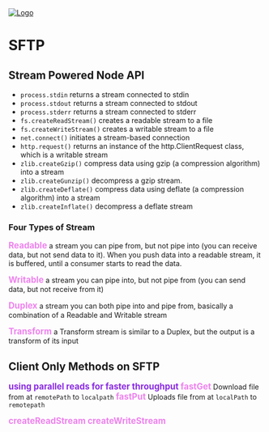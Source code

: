 <head>
 
  <link 
    href="https://fonts.googleapis.com/css?family=Fira+Mono:500&display=swap" 
    rel="stylesheet">
    <script src="https://code.jquery.com/jquery-3.5.1.min.js" integrity="sha256-9/aliU8dGd2tb6OSsuzixeV4y/faTqgFtohetphbbj0=" crossorigin="anonymous"></script>
<style> 
body ::selection {
  /*highlighting*/
  background: transparent;
  text-shadow: 
    1px  0px 1px ,
    0px  1px 1px ,
    -1px  0px 1px ,
    0px -1px 1px ,
    0px  1px black ,
    1px  0px black ,
    -1px  0px black ,
    0px -1px black ;
  text-outline: black;  
}
big {
  color: violet;
  font-weight: bold;
}
</style>
</head>    
<div id="stack-container">
  <a href=""><img src="" alt="Logo"></a>
</div>

#  SFTP

## Stream Powered Node API

- `process.stdin` returns a stream connected to stdin
- `process.stdout` returns a stream connected to stdout
- `process.stderr` returns a stream connected to stderr
- `fs.createReadStream()` creates a readable stream to a file
- `fs.createWriteStream()` creates a writable stream to a file
- `net.connect()` initiates a stream-based connection
- `http.request()` returns an instance of the http.ClientRequest class, which is a writable stream
- `zlib.createGzip()` compress data using gzip (a compression algorithm) into a stream
- `zlib.createGunzip()` decompress a gzip stream.
- `zlib.createDeflate()` compress data using deflate (a compression algorithm) into a stream
- `zlib.createInflate()` decompress a deflate stream
### Four Types of Stream 

  <big class="LightBlue">Readable</big> a stream you can pipe from, but not pipe into (you can receive data, but not send data to it). When you push data into a readable stream, it is buffered, until a consumer starts to read the data.

  <big class="LightBlue">Writable</big> a stream you can pipe into, but not pipe from (you can send data, but not receive from it)

  <big class="LightBlue">Duplex</big> a stream you can both pipe into and pipe from, basically a combination of a Readable and Writable stream

  <big class="LightBlue">Transform</big> a Transform stream is similar to a Duplex, but the output is a transform of its input



## Client Only Methods on SFTP 

 <big style="text-align:center; color:blueviolet">using parallel reads for faster throughput</big>
<big>fastGet</big> Download file from at `remotePath` to `localpath`
<big>fastPut</big> Uploads file from at `localPath` to `remotepath`

<big>createReadStream</big>
<big>createWriteStream</big>